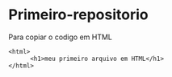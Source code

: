 # Primeiro-repositorio

Para copiar o codigo em HTML
````
<html>
      <h1>meu primeiro arquivo em HTML</h1>
</html>
````
